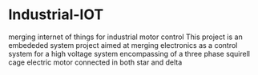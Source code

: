 # Industrial-IOT
merging internet of things for industrial motor control
This project is an embededed system project aimed at merging electronics as a control system for a high voltage system encompassing of a three phase squirell cage electric motor connected in both star and delta 
 
